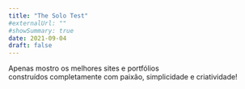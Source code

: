 ```yaml
---
title: "The Solo Test"
#externalUrl: ""
#showSummary: true
date: 2021-09-04
draft: false
---
```


Apenas mostro os melhores sites e portfólios <br> construídos  completamente com paixão, simplicidade e criatividade!

